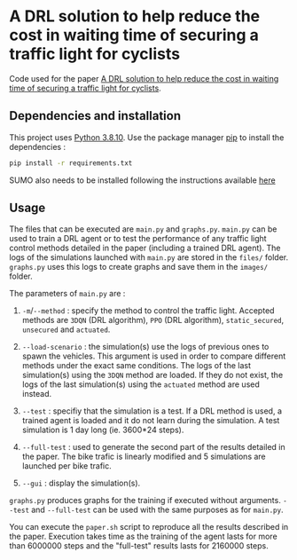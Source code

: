 # A DRL solution to help reduce the cost in waiting time of securing a traffic light for cyclists

Code used for the paper [A DRL solution to help reduce the cost in waiting time of securing a traffic light for cyclists](https://arxiv.org/abs/2311.13905).


## Dependencies and installation

This project uses [Python 3.8.10](https://www.python.org/downloads/release/python-3810/). Use the package manager [pip](https://pypi.org/project/pip/) to install the dependencies :

```bash
pip install -r requirements.txt
```
 SUMO also needs to be installed following the instructions available [here](https://sumo.dlr.de/docs/Installing/index.html)

## Usage

The files that can be executed are `main.py` and `graphs.py`. `main.py` can be used to train a DRL agent or to test the performance of any traffic light control methods detailed in the paper (including a trained DRL agent). The logs of the simulations launched with `main.py` are stored in the `files/` folder. `graphs.py` uses this logs to create graphs and save them in the `images/` folder. 

The parameters of `main.py` are :

1. `-m`/`--method` : specify the method to control the traffic light. Accepted methods are `3DQN` (DRL algorithm), `PPO` (DRL algorithm), `static_secured`, `unsecured` and `actuated`.

2. `--load-scenario` : the simulation(s) use the logs of previous ones to spawn the vehicles. This argument is used in order to compare different methods under the exact same conditions. The logs of the last simulation(s) using the `3DQN` method are loaded. If they do not exist, the logs of the last simulation(s) using the `actuated` method are used instead.

3. `--test` : specifiy that the simulation is a test. If a DRL method is used, a trained agent is loaded and it do not learn during the simulation. A test simulation is 1 day long (ie. 3600*24 steps).

4. `--full-test` : used to generate the second part of the results detailed in the paper. The bike trafic is linearly modified and 5 simulations are launched per bike trafic.

5. `--gui` : display the simulation(s).

`graphs.py` produces graphs for the training if executed without arguments. `--test` and `--full-test` can be used with the same purposes as for `main.py`.

You can execute the `paper.sh` script to reproduce all the results described in the paper. Execution takes time as the training of the agent lasts for more than 6000000 steps and the "full-test" results lasts for 2160000 steps.
